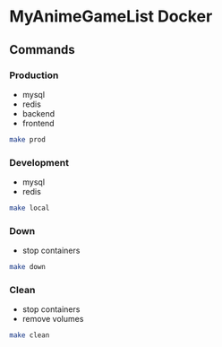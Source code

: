 # MyAnimeGameList Docker

## Commands

### Production

- mysql
- redis
- backend
- frontend

```sh
make prod
```

### Development

- mysql
- redis

```sh
make local
```

### Down

- stop containers

```sh
make down
```

### Clean

- stop containers
- remove volumes

```sh
make clean
```
